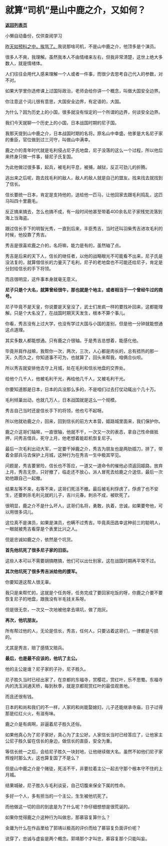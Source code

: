 # 就算“司机”是山中鹿之介，又如何？

[**返回列表页**](/gzh/记忆承载3)

小懒自动备份，仅供查阅学习

[昨天如预料之中，挨骂了。](https://mp.weixin.qq.com/s?__biz=MzU0MjYwNDU2Mw==&mid=2247507552&idx=2&sn=2a8909e541734b03a84fea3ed7083c7b&chksm=fb1ab21ccc6d3b0ab8b50ce6ee511025459b6f5b4078e1b5af9dae7fdcf7aaf6afb500d12b69&token=209458571&lang=zh_CN&scene=21#wechat_redirect)我说那啥司机，不是山中鹿之介，他顶多是个演员。  

很多人不爽，我理解。虽然我本人不由情绪来左右，但我非常清楚，这世上绝大多数人，就是情绪体。

人们往往会用代入感来理解一个人或者一件事，而很少去思考自己代入的参数，对不对。

如果大学里你选修课上过国际政治，老师会给你讲一个概念，叫做大国安全边界。  

你注意这个词儿很有意思，大国安全边界，有定语的，大国。  

为什么？因为历史上的小国，很多就没有恒定的一个所谓的边界，何谈安全边界。

我们今天就聊一个历史上的小国，日本战国时期的尼子国。  

我那天提到山中鹿之介，日本战国时期的名将。原名山中幸盛。他爹是大名尼子家的重臣，官位做到过三河守，叫做山中满幸。

鹿之介的青年时代就是毛利侵占尼子氏地盘，尼子没落的这么一个过程，所以他后来终身只做一件事，替尼子氏复国。

为此他做过很多事，起兵，被毛利平息，被捕，越狱，反正可劲儿的折腾。

逃出来之后呢，跑去找毛利的敌人，敌人的敌人就是自己的盟友。找来找去就找到了信长。

信长要统一日本，肯定是支持他的，送给他一匹马，让他回家去跟毛利捣乱，这匹马叫四十里鹿毛。

反正搞来搞去，怎么也搞不成，有一段时间他甚至带着400余名尼子家残党流落到海上当海盗。

跟过信长手下的明智光秀，一直到后来，丰臣秀吉，当时还叫羽柴秀吉进攻毛利的时候，他投靠了秀吉。

秀吉是很喜欢鹿之介的，名将嘛，能力是有的，虽然轴了点。

秀吉是后来的天下人，信长的继任者，以他的战略眼光不可能看不出来，尼子氏是没法复的，就算借信长的力量灭了毛利，尼子的老地盘也不可能还给尼子，肯定是分封给信长的手下将领。

而且很明显，这件事本身就毫无意义。

 **尼子只是个大名，就算曾经很牛，那也就是个地主，或者相当于一个曾经牛过的商号。**

尼子毕竟不是天皇，你说要是天皇没了，武士们发疯一样的要找补回来，这都能理解。只是个大名没了，在战国时期天天发生，根本不算个事儿。

你看，秀吉没有上过大学，也没有学过大国与小国的差别，但是他一分钟就能想通这点道理。  

其实多数人都能想通。只有鹿之介很轴。于是秀吉总想着，能感化他。

毕竟并肩作战嘛，我帮你一次，两次，三次，人心都是肉长的，总有捂热的那一天，久而久之，你知道事不可为，也就算了，回头来帮我，咱俩合伙呗。

所以秀吉就安排他去守上月城，处在毛利和信长地盘的交界处。

给他个几千人，他被毛利干光，再给他几千人，又被毛利干光。

你要知道那是日本，日本的兵没那么多的，不是咱们过去打仗动辄出个几十万。

毛利倾巢出动，也就几万人，日本战国就是这么一个规模。

秀吉自己当时还是信长手下的将领，他也亏不起呀。

所以他就劝鹿之介，回来，回到信长的前方大本营，姬路城里面来，我们保护你。

鹿之介这哥们轴嘛，一直很轴，他就不干，一次又一次的表态，拿自己性命做抵押，问秀吉借兵，死守上月，他老想着能趁机恢复尼子。

最后一次毛利出动大军，一定要干掉鹿之介，秀吉为朋友也是两肋插刀，拼了，带着全部兵马去保护上月城，这种行为在秀吉一生中极其罕见。

问题是，秀吉要冒险，信长也不答应，一道又一道命令的催他必须返回姬路，放弃上月，秀吉无奈，只好撤了，临走还不放心，派人冒死去给鹿之介送信，最后一次劝他跟自己一起撤。

结果左等不来，右等不来，这哥们死活不撤。最后被毛利俘虏了，俘虏了也不安生，还要刺杀毛利元就的儿子，吉川元春。刺杀不成，被砍死了。

很明显，鹿之介不是什么坏人，这哥们名将，勇敢，执着，忠诚，如果要夸他，可以用很多词儿。

这位真不是演员，如果是演员，也瞒不过秀吉。毕竟真田昌幸这种前三的聪明人，一眼就被秀吉看穿是个表里比兴之人。

但是忠诚如鹿之介，依然是个坑货。

 **首先他坑死了很多尼子家的旧臣。**  

这些人本可以不需要胡搞瞎搞，他们可以出仕别家，这在战国时期再平常不过。

 **其次他坑死了很多秀吉派给他的援军。**  

你要知道这帮人很无辜。

我只是来帮忙的，这就是个任务呀，任务完成了要回家吃饭的呀，你鹿之介要不要恢复尼子的地盘，跟我没有半毛钱关系呀。

但是很无奈，一次又一次地被他拿去填坑，做了炮灰。

 **再次，他坑朋友。**

所有帮过他的人，无论是信长，秀吉，任何人，只要沾着这哥们，一律都是亏损的。

尤其是秀吉，赔了感情又赔兵。

 **最后，也是最不应该的，他坑了主公。**

他的主公是谁？尼子家的子孙，尼子胜久。

尼子胜久当时已经出家了，在京都的东福寺，赏樱花，赏红叶，乐不思蜀。东福寺内的洗玉涧通天桥，每到秋季，就是京都观赏红叶的最佳观景地。

而且还很有钱。

日本的和尚和我们的不一样，人家的和尚能娶媳妇，儿子还能继承寺庙，日子过得那是红红火火，有滋有味。

鹿之介是有病啊，非逼着尼子胜久还俗。

如果他真心为了尼子家好，真心为了主公好。人家信长当时已经答应了，让他家主公尼子胜久留在信长的身边，做信长的直臣，安全为重。

等信长统一之后，会给尼子胜久一块封地，让他继续做大名。虽然不如他们尼子家辉煌时那么大，这也算复国了不是么？

但是山中鹿之介是个赌徒，死活不干，非要拉着主公一起去守那个根本守不住的上月城。

结果城破，尼子胜久与毛利谈妥，自己切腹来保全下属的性命。

多好一个人，多有担当的一个主公，生生被他坑死了。

而他做这一切的目的到底是为了什么呢？你仔细想想是很荒诞的。

如果你觉得鹿之介这种行为叫做忠，那慕容复算什么？

金庸为什么在作品里给了郭靖以极高的评价而给了慕容复负面评价呢？

说穿了，忠诚与虚妄是两个概念。郭靖那个才叫忠，慕容复那个只能叫妄。

